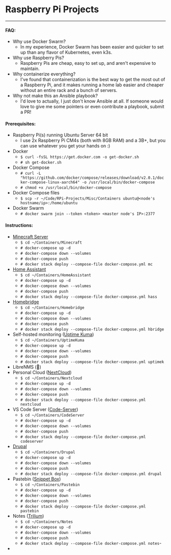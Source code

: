 # Raspberry Pi Projects
---
#### FAQ:
- Why use Docker Swarm?
	- In my experience, Docker Swarm has been easier and quicker to set up than any flavor of Kubernetes, even k3s.
- Why use Raspberry Pis?
	- Raspberry Pis are cheap, easy to set up, and aren't expensive to maintain.
- Why containerize everything?
	- I've found that containerization is the best way to get the most out of a Raspberry Pi, and it makes running a home lab easier and cheaper without an entire rack and a bunch of servers.
- Why not make this an Ansible playbook?
	- I'd love to actually, I just don't know Ansible at all. If someone would love to give me some pointers or even contribute a playbook, submit a PR!
#### Prerequisites:
- Raspberry Pi(s) running Ubuntu Server 64 bit
	- I use 2x Raspberry Pi CM4s (both with 8GB RAM) and a 3B+, but you can use whatever you get your hands on :)
- Docker
	- `$ curl -fsSL https://get.docker.com -o get-docker.sh`
	- `# sh get-docker.sh`
- Docker Compose
	- `# curl -L "https://github.com/docker/compose/releases/download/v2.0.1/docker-compose-linux-aarch64" -o /usr/local/bin/docker-compose`
	- `# chmod +x /usr/local/bin/docker-compose`
- Docker Compose files 
	- `$ scp -r ~/Code/RPi-Projects/Misc/Containers ubuntu@<node's hostname/ip>:/home/ubuntu`
- Docker Swarm
	- `# docker swarm join --token <token> <master node's IP>:2377`
#### Instructions:
- [Minecraft Server](https://github.com/itzg/docker-minecraft-server) 
	- `$ cd ~/Containers/Minecraft`
	- `# docker-compose up -d`
	- `# docker-compose down --volumes`
	- `# docker-compose push`
	- `# docker stack deploy --compose-file docker-compose.yml mc`
- [Home Assistant](https://home-assistant.io/)
	- `$ cd ~/Containers/HomeAssistant`
	- `# docker-compose up -d`
	- `# docker-compose down --volumes`
	- `# docker-compose push`
	- `# docker stack deploy --compose-file docker-compose.yml hass`
- [Homebridge](https://homebridge.io)
	- `$ cd ~/Containers/Homebridge`
	- `# docker-compose up -d`
	- `# docker-compose down --volumes`
	- `# docker-compose push`
	- `# docker stack deploy --compose-file docker-compose.yml hbridge`
- Self-hosted monitoring ([Uptime Kuma](https://github.com/louislam/uptime-kuma))
	- `$ cd ~/Containers/UptimeKuma`
	- `# docker-compose up -d`
	- `# docker-compose down --volumes`
	- `# docker-compose push`
	- `# docker stack deploy --compose-file docker-compose.yml uptimek`
- LibreNMS (🤷)
- Personal Cloud ([NextCloud](https://nextcloud.com/))
	- `$ cd ~/Containers/Nextcloud`
	- `# docker-compose up -d`
	- `# docker-compose down --volumes`
	- `# docker-compose push`
	- `# docker stack deploy --compose-file docker-compose.yml nextcloud`
- VS Code Server ([Code-Server](https://github.com/cdr/code-server))
	- `$ cd ~/Containers/CodeServer`
	- `# docker-compose up -d`
	- `# docker-compose down --volumes`
	- `# docker-compose push`
	- `# docker stack deploy --compose-file docker-compose.yml codeserver`
- [Drupal](https://www.drupal.org)
	- `$ cd ~/Containers/Drupal`
	- `# docker-compose up -d`
	- `# docker-compose down --volumes`
	- `# docker-compose push`
	- `# docker stack deploy --compose-file docker-compose.yml drupal`
- Pastebin ([Snippet Box](https://github.com/pawelmalak/snippet-box))
	- `$ cd ~/Containers/Pastebin`
	- `# docker-compose up -d`
	- `# docker-compose down --volumes`
	- `# docker-compose push`
	- `# docker stack deploy --compose-file docker-compose.yml pastebin`
- Notes ([Trilium](https://github.com/zadam/trilium))
	- `$ cd ~/Containers/Notes`
	- `# docker-compose up -d`
	- `# docker-compose down --volumes`
	- `# docker-compose push`
	- `# docker stack deploy --compose-file docker-compose.yml notes`-
- 
